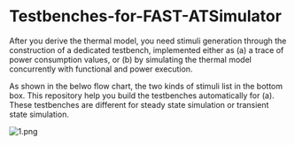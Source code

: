 # Testbenches-for-FAST-ATSimulator

After you derive the thermal model, you need stimuli generation through the construction of a dedicated testbench, implemented either as (a) a trace of power consumption values, or (b) by simulating the thermal model concurrently with functional and power execution.

As shown in the belwo flow chart, the two kinds of stimuli list in the bottom box. This repository help you build the testbenches automatically for (a). These testbenches are different for steady state simulation or transient state simulation.

![1.png](https://steemitimages.com/DQmRSHNr3yikNfUUNo5LKptdMTYdYXP49w5Cit5arseT7gh/1.png)
